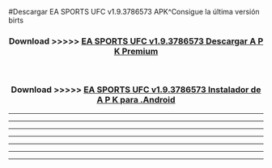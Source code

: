 #Descargar EA SPORTS UFC v1.9.3786573 APK^Consigue la última versión birts



<div align="center">
<h3>Download >>>>> <a href="https://es-sites.web.app/?es= EA SPORTS UFC v1.9.3786573">EA SPORTS UFC v1.9.3786573 Descargar A P K Premium</a></h3><br>

<h3>Download >>>>> <a href="https://es-sites.web.app/?es= EA SPORTS UFC v1.9.3786573">EA SPORTS UFC v1.9.3786573 Instalador de A P K para .Android</a></h3>
</div>


----------------------------------------------------------

----------------------------------------------------------

----------------------------------------------------------

----------------------------------------------------------

----------------------------------------------------------

----------------------------------------------------------

----------------------------------------------------------


